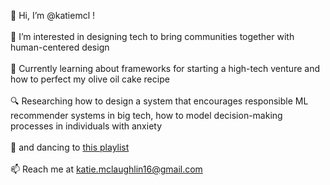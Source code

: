 👋 Hi, I’m @katiemcl ! </br> </br>
👀 I’m interested in designing tech to bring communities together with human-centered design </br> </br>
🌱 Currently learning about frameworks for starting a high-tech venture and how to perfect my olive oil cake recipe </br> </br>
🔍 Researching how to design a system that encourages responsible ML recommender systems in big tech, how to model decision-making processes in individuals with anxiety </br> </br>
🕺 and dancing to [this playlist](https://open.spotify.com/playlist/5nlBVLOQOu8E2yjyfDAFzy?si=b5352571a7874876) </br> </br>
📫 Reach me at katie.mclaughlin16@gmail.com 

<!---
katiemcl/katiemcl is a ✨ special ✨ repository because its `README.md` (this file) appears on your GitHub profile.
You can click the Preview link to take a look at your changes.
--->
